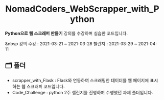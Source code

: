 # <center>NomadCoders_WebScrapper_with_Python
__Python으로 웹 스크래퍼 만들기__ 강의를 수강하며 실습한 코드입니다.</center>

<img srd="https://img.shields.io/badge/Python-3766AB?style=flat-square&logo=Python&logoColor=white"/></a>&nbsp
강의 수강 : 2021-03-21 ~ 2021-03-28
챌린지 : 2021-03-29 ~ 2021-04-11

## 🗂 폴더
* scrapper_with_Flask : Flask와 연동하여 스크래핑한 데이터를 웹 페이지에 표시하는 웹 스크래퍼 코드입니다.
* Code_Challenge : python 2주 챌린지를 진행하며 수행했던 과제 폴더입니다.
